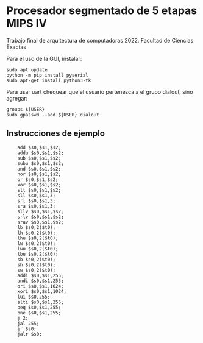 # Procesador segmentado de 5 etapas MIPS IV

Trabajo final de arquitectura de computadoras 2022. Facultad de Ciencias Exactas

Para el uso de la GUI, instalar:

```
sudo apt update
python -m pip install pyserial
sudo apt-get install python3-tk
```

Para usar uart chequear que el usuario pertenezca a el grupo dialout, sino agregar:

```
groups ${USER}
sudo gpasswd --add ${USER} dialout
```

## Instrucciones de ejemplo

```
    add $s0,$s1,$s2;
    addu $s0,$s1,$s2;
    sub $s0,$s1,$s2;
    subu $s0,$s1,$s2;
    and $s0,$s1,$s2;
    nor $s0,$s1,$s2;
    or $s0,$s1,$s2;
    xor $s0,$s1,$s2;
    slt $s0,$s1,$s2;
    sll $s0,$s1,3;
    srl $s0,$s1,3;
    sra $s0,$s1,3;
    sllv $s0,$s1,$s2;
    srlv $s0,$s1,$s2;
    srav $s0,$s1,$s2;
    lb $s0,2($t0);
    lh $s0,2($t0);
    lhu $s0,2($t0);
    lw $s0,2($t0);
    lwu $s0,2($t0);
    lbu $s0,2($t0);
    sb $s0,2($t0);
    sh $s0,2($t0);
    sw $s0,2($t0);
    addi $s0,$s1,255;
    andi $s0,$s1,255;
    ori $s0,$s1,1024;
    xori $s0,$s1,1024;
    lui $s0,255;
    slti $s0,$s1,255;
    beq $s0,$s1,255;
    bne $s0,$s1,255;
    j 2;
    jal 255;
    jr $s0;
    jalr $s0;
```
